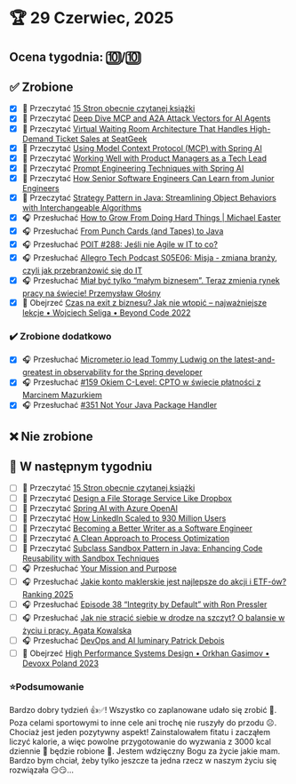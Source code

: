 # 🏆 29 Czerwiec, 2025

## Ocena tygodnia: 🔟/🔟

## ✅ Zrobione
- [x] 📗 Przeczytać [15 Stron obecnie czytanej książki](https://github.com/BartoszDabek/bdabek.pl/blob/master/miscellaneous/books.md)
- [x] 📗 Przeczytać [Deep Dive MCP and A2A Attack Vectors for AI Agents](https://blog.christianposta.com/understanding-mcp-and-a2a-attack-vectors-for-ai-agents/)
- [x] 📗 Przeczytać [Virtual Waiting Room Architecture That Handles High-Demand Ticket Sales at SeatGeek](https://newsletter.systemdesign.one/p/virtual-waiting-room)
- [x] 📗 Przeczytać [Using Model Context Protocol (MCP) with Spring AI](https://piotrminkowski.com/2025/03/17/using-model-context-protocol-mcp-with-spring-ai/)
- [x] 📗 Przeczytać [Working Well with Product Managers as a Tech Lead](https://blog.pragmaticengineer.com/engguidebook-bonus-4/)
- [x] 📗 Przeczytać [Prompt Engineering Techniques with Spring AI](https://spring.io/blog/2025/04/14/spring-ai-prompt-engineering-patterns)
- [x] 📗 Przeczytać [How Senior Software Engineers Can Learn from Junior Engineers](https://www.infoq.com/news/2025/04/software-engineers-learning/)
- [x] 📗 Przeczytać [Strategy Pattern in Java: Streamlining Object Behaviors with Interchangeable Algorithms](https://java-design-patterns.com/patterns/strategy/)
- [x] 🎧 Przesłuchać [How to Grow From Doing Hard Things | Michael Easter](https://www.hubermanlab.com/episode/how-to-grow-from-doing-hard-things-michael-easter)
- [x] 🎧 Przesłuchać [From Punch Cards (and Tapes) to Java](https://airhacks.fm/#episode_350)
- [x] 🎧 Przesłuchać [POIT #288: Jeśli nie Agile w IT to co?](https://porozmawiajmyoit.pl/poit-288-jesli-nie-agile-w-it-to-co/)
- [x] 🎧 Przesłuchać [Allegro Tech Podcast S05E06: Misja - zmiana branży, czyli jak przebranżowić się do IT](https://youtu.be/rvMylTs_r2g)
- [x] 🎧 Przesłuchać [Miał być tylko “małym biznesem”. Teraz zmienia rynek pracy na świecie! Przemysław Głośny](https://youtu.be/RN4Oe0rPgc0)
- [x] 🎥 Obejrzeć [Czas na exit z biznesu? Jak nie wtopić – najważniejsze lekcje • Wojciech Seliga • Beyond Code 2022](https://youtu.be/YKaXwekHYss)

### ✔️ Zrobione dodatkowo
- [x] 🎧 Przesłuchać [Micrometer.io lead Tommy Ludwig on the latest-and-greatest in observability for the Spring developer](https://bootifulpodcast.podbean.com/e/micrometerio-lead-tommy-ludwig-on-the-latest-and-greatest-in-observability-for-the-spring-developer/)
- [x] 🎧 Przesłuchać [#159 Okiem C-Level: CPTO w świecie płatności z Marcinem Mazurkiem](https://patoarchitekci.io/159/)
- [x] 🎧 Przesłuchać [#351 Not Your Java Package Handler](https://airhacks.fm/#episode_351)

## ❌ Nie zrobione

## 📝 W następnym tygodniu
- [ ] 📗 Przeczytać [15 Stron obecnie czytanej książki](https://github.com/BartoszDabek/bdabek.pl/blob/master/miscellaneous/books.md)
- [ ] 📗 Przeczytać [Design a File Storage Service Like Dropbox](https://www.hellointerview.com/learn/system-design/problem-breakdowns/dropbox)
- [ ] 📗 Przeczytać [Spring AI with Azure OpenAI](https://piotrminkowski.com/2025/03/25/spring-ai-with-azure-openai/)
- [ ] 📗 Przeczytać [How LinkedIn Scaled to 930 Million Users](https://newsletter.systemdesign.one/p/scalable-software-architecture)
- [ ] 📗 Przeczytać [Becoming a Better Writer as a Software Engineer](https://blog.pragmaticengineer.com/engguidebook-bonus-5/)
- [ ] 📗 Przeczytać [A Clean Approach to Process Optimization](https://queue.acm.org/detail.cfm?id=3722546)
- [ ] 📗 Przeczytać [Subclass Sandbox Pattern in Java: Enhancing Code Reusability with Sandbox Techniques](https://java-design-patterns.com/patterns/subclass-sandbox/)
- [ ] 🎧 Przesłuchać [Your Mission and Purpose](https://effortlessenglishshow.com/your-mission-and-purpose)
- [ ] 🎧 Przesłuchać [Jakie konto maklerskie jest najlepsze do akcji i ETF-ów? Ranking 2025](https://youtu.be/yQm-0rQDPpQ)
- [ ] 🎧 Przesłuchać [Episode 38 “Integrity by Default” with Ron Pressler](https://inside.java/2025/06/24/podcast-038/)
- [ ] 🎧 Przesłuchać [Jak nie stracić siebie w drodze na szczyt? O balansie w życiu i pracy. Agata Kowalska](https://youtu.be/Batht2zFXdw)
- [ ] 🎧 Przesłuchać [DevOps and AI luminary Patrick Debois](https://bootifulpodcast.podbean.com/e/devops-and-ai-luminary-patrick-debois/)
- [ ] 🎥 Obejrzeć [High Performance Systems Design • Orkhan Gasimov • Devoxx Poland 2023](https://youtu.be/b2K91Bwe5Hs)

### ⭐Podsumowanie
Bardzo dobry tydzień 👍✅! Wszystko co zaplanowane udało się zrobić 🙂. Poza celami sportowymi to inne cele ani trochę nie ruszyły do przodu ☹️. Chociaż jest jeden pozytywny aspekt! Zainstalowałem fitatu i zacząłem liczyć kalorie, a więc powolne przygotowanie do wyzwania z 3000 kcal dziennie 🍌 będzie robione 💪. Jestem wdzięczny Bogu za życie jakie mam. Bardzo bym chciał, żeby tylko jeszcze ta jedna rzecz w naszym życiu się rozwiązała 😏😏...
